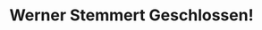 ---
title: "Werner Stemmert Geschlossen!"
url: /nuernberg/werner-stemmert-geschlossen/
shop: Autowerkstatt
---